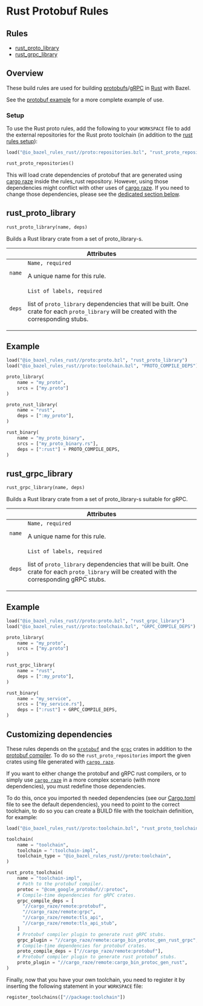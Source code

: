 # Rust Protobuf Rules

<div class="toc">
  <h2>Rules</h2>
  <ul>
    <li><a href="#rust_proto_library">rust_proto_library</a></li>
    <li><a href="#rust_grpc_library">rust_grpc_library</a></li>
  </ul>
</div>

## Overview

These build rules are used for building [protobufs][protobuf]/[gRPC][grpc] in [Rust][rust] with Bazel.

[rust]: http://www.rust-lang.org/
[protobuf]: https://developers.google.com/protocol-buffers/
[grpc]: https://grpc.io

See the [protobuf example](../examples/proto) for a more complete example of use.

### Setup

To use the Rust proto rules, add the following to your `WORKSPACE` file to add the
external repositories for the Rust proto toolchain (in addition to the [rust rules setup](..)):

```python
load("@io_bazel_rules_rust//proto:repositories.bzl", "rust_proto_repositories")

rust_proto_repositories()
```

This will load crate dependencies of protobuf that are generated using
[cargo raze](https://github.com/google/cargo-raze) inside the rules_rust
repository. However, using those dependencies might conflict with other uses
of [cargo raze](https://github.com/google/cargo-raze). If you need to change
those dependencies, please see the [dedicated section below](#custom-deps).

<a name="rust_proto_library"></a>
## rust_proto_library

```python
rust_proto_library(name, deps)
```

Builds a Rust library crate from a set of proto_library-s.

<table class="table table-condensed table-bordered table-params">
  <colgroup>
    <col class="col-param" />
    <col class="param-description" />
  </colgroup>
  <thead>
    <tr>
      <th colspan="2">Attributes</th>
    </tr>
  </thead>
  <tbody>
    <tr>
      <td><code>name</code></td>
      <td>
        <code>Name, required</code>
        <p>A unique name for this rule.</p>
      </td>
    </tr>
    <tr>
      <td><code>deps</code></td>
      <td>
        <code>List of labels, required</code>
        <p>
            list of <code>proto_library</code> dependencies that will be built. One
            crate for each <code>proto_library</code> will be created with the corresponding
            stubs.
        </p>
      </td>
    </tr>
  </tbody>
</table>

## Example

```python
load("@io_bazel_rules_rust//proto:proto.bzl", "rust_proto_library")
load("@io_bazel_rules_rust//proto:toolchain.bzl", "PROTO_COMPILE_DEPS")

proto_library(
    name = "my_proto",
    srcs = ["my.proto"]
)

proto_rust_library(
    name = "rust",
    deps = [":my_proto"],
)

rust_binary(
    name = "my_proto_binary",
    srcs = ["my_proto_binary.rs"],
    deps = [":rust"] + PROTO_COMPILE_DEPS,
)
```


<a name="rust_grpc_library"></a>
## rust_grpc_library

```python
rust_grpc_library(name, deps)
```

Builds a Rust library crate from a set of proto_library-s suitable for gRPC.

<table class="table table-condensed table-bordered table-params">
  <colgroup>
    <col class="col-param" />
    <col class="param-description" />
  </colgroup>
  <thead>
    <tr>
      <th colspan="2">Attributes</th>
    </tr>
  </thead>
  <tbody>
    <tr>
      <td><code>name</code></td>
      <td>
        <code>Name, required</code>
        <p>A unique name for this rule.</p>
      </td>
    </tr>
    <tr>
      <td><code>deps</code></td>
      <td>
        <code>List of labels, required</code>
        <p>
            list of <code>proto_library</code> dependencies that will be built. One
            crate for each <code>proto_library</code> will be created with the corresponding
            gRPC stubs.
        </p>
      </td>
    </tr>
  </tbody>
</table>

## Example

```python
load("@io_bazel_rules_rust//proto:proto.bzl", "rust_grpc_library")
load("@io_bazel_rules_rust//proto:toolchain.bzl", "GRPC_COMPILE_DEPS")

proto_library(
    name = "my_proto",
    srcs = ["my.proto"]
)

rust_grpc_library(
    name = "rust",
    deps = [":my_proto"],
)

rust_binary(
    name = "my_service",
    srcs = ["my_service.rs"],
    deps = [":rust"] + GRPC_COMPILE_DEPS,
)
```

## <a name="custom-deps">Customizing dependencies

These rules depends on the [`protobuf`](https://crates.io/crates/protobuf) and
the [`grpc`](https://crates.io/crates/grpc) crates in addition to the [protobuf
compiler](https://github.com/google/protobuf). To do so the
`rust_proto_repositories` import the given crates using file generated with
[`cargo raze`](https://github.com/google/cargo-raze).

If you want to either change the protobuf and gRPC rust compilers, or to
simply use [`cargo raze`](https://github.com/google/cargo-raze) in a more
complex scenario (with more dependencies), you must redefine those
dependencies.

To do this, once you imported th needed dependencies (see our
[Cargo.toml](raze/Cargo.toml) file to see the default dependencies), you
need to point to the correct toolchain, to do so you can create a BUILD
file with the toolchain definition, for example:

```python
load("@io_bazel_rules_rust//proto:toolchain.bzl", "rust_proto_toolchain")

toolchain(
    name = "toolchain",
    toolchain = ":toolchain-impl",
    toolchain_type = "@io_bazel_rules_rust//proto:toolchain",
)

rust_proto_toolchain(
    name = "toolchain-impl",
    # Path to the protobuf compiler.
    protoc = "@com_google_protobuf//:protoc",
    # Compile-time dependencies for gRPC crates.
    grpc_compile_deps = [
      "//cargo_raze/remote:protobuf",
      "//cargo_raze/remote:grpc",
      "//cargo_raze/remote:tls_api",
      "//cargo_raze/remote:tls_api_stub",
    ]
    # Protobuf compiler plugin to generate rust gRPC stubs.
    grpc_plugin = "//cargo_raze/remote:cargo_bin_protoc_gen_rust_grpc",
    # Compile-time dependencies for protobuf crates.
    proto_compile_deps = ["//cargo_raze/remote:protobuf"],
    # Protobuf compiler plugin to generate rust protobuf stubs.
    proto_plugin = "//cargo_raze/remote:cargo_bin_protoc_gen_rust",
)
```

Finally, now that you have your own toolchain, you need to register it by
inserting the following statement in your `WORKSPACE` file:

```python
register_toolchains(["//package:toolchain"])
```
